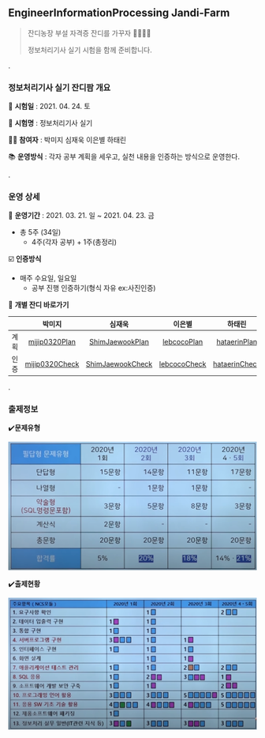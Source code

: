 ## EngineerInformationProcessing Jandi-Farm

> 잔디농장 부설 자격증 잔디를 가꾸자 :green_apple::green_heart::evergreen_tree::school:
>
> 정보처리기사 실기 시험을 함께 준비합니다.



.




### 정보처리기사 실기 잔디팜 개요

:calendar: **시험일** : 2021. 04. 24. 토

:memo: **시험명** : 정보처리기사 실기

:woman_student: **참여자** : 박미지 심재욱 이은별 하태린 

:books: **운영방식** : 각자 공부 계획을 세우고, 실천 내용을 인증하는 방식으로 운영한다.



.




### 운영 상세

:date: **운영기간** : 2021. 03. 21. 일 ~ 2021. 04. 23. 금

* 총 5주 (34일)
  * 4주(각자 공부) + 1주(총정리)

:ballot_box_with_check: **인증방식** 

* 매주 수요일, 일요일
  * 공부 진행 인증하기(형식 자유 ex:사진인증)

:green_salad: **개별 잔디 바로가기** 

|      |       박미지       |        심재욱        |      이은별      |      하태린       |
| :--: | :----------------: | :------------------: | :--------------: | :---------------: |
| 계획 | [mijip0320Plan](https://github.com/jandifarm/certificate/tree/master/EngineerInformationProcessing202104/mijip0320/plan)  | [ShimJaewookPlan](https://github.com/jandifarm/certificate/tree/master/EngineerInformationProcessing202104/ShimJaewook/check)  |   [lebcocoPlan](https://github.com/jandifarm/certificate/tree/master/EngineerInformationProcessing202104/lebcoco/plan)    |   [hataerinPlan](https://github.com/jandifarm/certificate/tree/master/EngineerInformationProcessing202104/hataerin/plan)    |
| 인증 | [mijip0320Check](https://github.com/jandifarm/certificate/tree/master/EngineerInformationProcessing202104/mijip0320/check) | [ShimJaewookCheck](https://github.com/jandifarm/certificate/tree/master/EngineerInformationProcessing202104/ShimJaewook/plan) | [lebcocoCheck](https://github.com/jandifarm/certificate/tree/master/EngineerInformationProcessing202104/lebcoco/check) | [hataerinCheck](https://github.com/jandifarm/certificate/tree/master/EngineerInformationProcessing202104/hataerin/check) |




.



### 출제정보

:heavy_check_mark:**문제유형**

<img src="https://github.com/jandifarm/certificate/blob/master/EngineerInformationProcessing202104/Docs/img/%EB%AC%B8%EC%A0%9C%EC%9C%A0%ED%98%95.PNG" style="zoom:50%;" />



:heavy_check_mark:**출제현황**

<img src="https://github.com/jandifarm/certificate/blob/master/EngineerInformationProcessing202104/Docs/img/%EC%B6%9C%EC%A0%9C%ED%98%84%ED%99%A9.PNG" style="zoom:50%;" />
